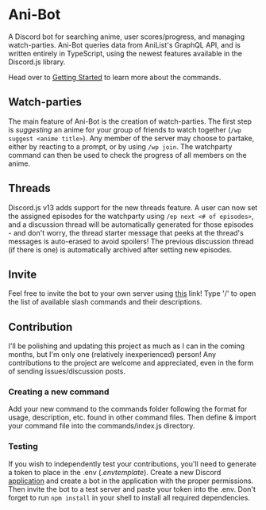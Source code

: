 # Ani-Bot
A Discord bot for searching anime, user scores/progress, and managing watch-parties. Ani-Bot queries data from AniList's GraphQL API, and is written entirely in TypeScript, using the newest features available in the Discord.js library.

Head over to [Getting Started](Getting%20Started.md) to learn more about the commands.

## Watch-parties
The main feature of Ani-Bot is the creation of watch-parties. The first step is *suggesting* an anime for your group of friends to watch together (`/wp suggest <anime title>`). Any member of the server may choose to partake, either by reacting to a prompt, or by using `/wp join`. The watchparty command can then be used to check the progress of all members on the anime.
## Threads
Discord.js v13 adds support for the new threads feature. 
A user can now set the assigned episodes for the watchparty using `/ep next <# of episodes>`, and a discussion thread will be automatically generated for those episodes - and don't worry, the thread starter message that peeks at the thread's messages is auto-erased to avoid spoilers! The previous discussion thread (if there is one) is automatically archived after setting new episodes.

## Invite
Feel free to invite the bot to your own server using [this](https://discord.com/api/oauth2/authorize?client_id=859183792013836348&permissions=259846043728&scope=bot%20applications.commands) link! Type '/' to open the list of available slash commands and their descriptions.

## Contribution
I'll be polishing and updating this project as much as I can in the coming months, but I'm only one (relatively inexperienced) person! Any contributions to the project are welcome and appreciated, even in the form of sending issues/discussion posts.
### Creating a new command
Add your new command to the commands folder following the format for usage, description, etc. found in other command files. Then define & import your command file into the commands/index.js directory.
### Testing
If you wish to independently test your contributions, you'll need to generate a token to place in the .env (*.envtemplate*).
Create a new Discord [application](https://discord.com/developers/applications/) and create a bot in the application with the proper permissions. Then invite the bot to a test server and paste your token into the .env. Don't forget to run `npm install` in your shell to install all required dependencies.

